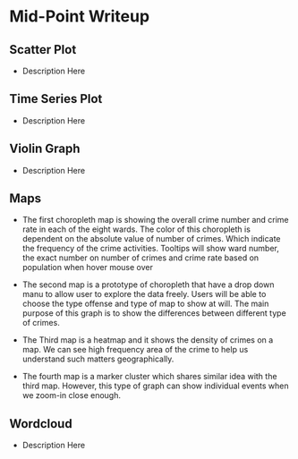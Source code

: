 # Mid-Point Writeup

## Scatter Plot

* Description Here

## Time Series Plot

* Description Here

## Violin Graph

* Description Here

## Maps

* The first choropleth map is showing the overall crime number and crime rate in each of the eight wards. The color of this choropleth is dependent on the absolute value of number of crimes. Which indicate the frequency of the crime activities. Tooltips will show ward number, the exact number on number of crimes and crime rate based on population when hover mouse over

* The second map is a prototype of choropleth that have a drop down manu to allow user to explore the data freely. Users will be able to choose the type offense and type of map to show at will. The main purpose of this graph is to show the differences between different type of crimes.

* The Third map is a heatmap and it shows the density of crimes on a map. We can see high frequency area of the crime to help us understand such matters geographically.

* The fourth map is a marker cluster which shares similar idea with the third map. However, this type of graph can show individual events when we zoom-in close enough.

## Wordcloud

* Description Here